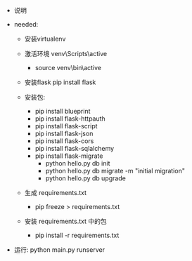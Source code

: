 * 说明
* needed:
    * 安装virtualenv
    * 激活环境 venv\Scripts\active
        * source venv\bin\active
    * 安装flask   pip install flask
    * 安装包:
        * pip install blueprint
        * pip install flask-httpauth
        * pip install flask-script
        * pip install flask-json
        * pip install flask-cors
        * pip install flask-sqlalchemy
        * pip install flask-migrate
            * python hello.py db init
            * python hello.py db migrate -m "initial migration"
            * python hello.py db upgrade

     * 生成 requirements.txt
        * pip freeze > requirements.txt
     * 安装 requirements.txt 中的包
        * pip install -r requirements.txt
        
* 运行: python main.py runserver


